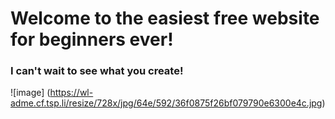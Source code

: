 # Welcome to the easiest free website for beginners ever!

### I can't wait to see what you create!

![image] (https://wl-adme.cf.tsp.li/resize/728x/jpg/64e/592/36f0875f26bf079790e6300e4c.jpg)
